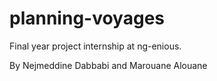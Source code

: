 # planning-voyages

Final year project internship at ng-enious.

By Nejmeddine Dabbabi and Marouane Alouane
